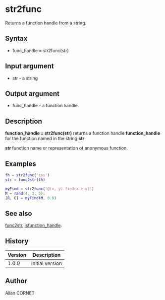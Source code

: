 

# str2func

Returns a function handle from a string.

## Syntax

- func_handle = str2func(str)

## Input argument

 - str - a string

## Output argument

 - func_handle - a function handle.

## Description


  <p><b>function_handle = str2func(str)</b> returns a function handle <b>function_handle</b> for the function named in the string <b>str</b></p>
  <p><b>str</b> function name or representation of anonymous function.</p>


## Examples

```matlab
fh = str2func('cos')
str = func2str(fh)
```
```matlab
myFind = str2func('@(x, y) find(x > y)')
M = rand(4, 3, 5);
[R, C] = myFind(M, 0.9)
```

## See also

[func2str](func2str.md), [isfunction_handle](isfunction_handle.md).
## History

|Version|Description|
|------|------|
|1.0.0|initial version|


## Author

Allan CORNET



